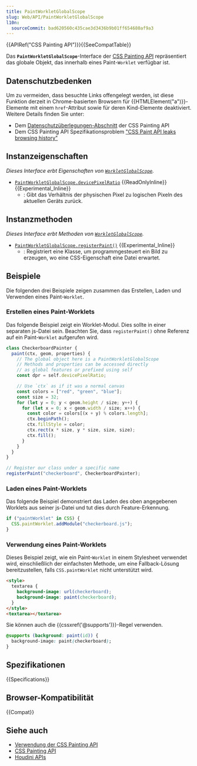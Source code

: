 ```yaml
---
title: PaintWorkletGlobalScope
slug: Web/API/PaintWorkletGlobalScope
l10n:
  sourceCommit: bad620560c435cae3d3436b9b01ff654680af9a3
---
```


{{APIRef("CSS Painting API")}}{{SeeCompatTable}}

Das **`PaintWorkletGlobalScope`**-Interface der [CSS Painting API](/de/docs/Web/API/CSS_Painting_API) repräsentiert das globale Objekt, das innerhalb eines Paint-`Worklet` verfügbar ist.

## Datenschutzbedenken

Um zu vermeiden, dass besuchte Links offengelegt werden, ist diese Funktion derzeit in Chrome-basierten Browsern für {{HTMLElement("a")}}-Elemente mit einem `href`-Attribut sowie für deren Kind-Elemente deaktiviert. Weitere Details finden Sie unter:

- Dem [Datenschutzüberlegungen-Abschnitt](https://drafts.css-houdini.org/css-paint-api/#privacy-considerations) der CSS Painting API
- Dem CSS Painting API Spezifikationsproblem ["CSS Paint API leaks browsing history"](https://github.com/w3c/css-houdini-drafts/issues/791)

## Instanzeigenschaften

_Dieses Interface erbt Eigenschaften von [`WorkletGlobalScope`](/de/docs/Web/API/WorkletGlobalScope)._

- [`PaintWorkletGlobalScope.devicePixelRatio`](/de/docs/Web/API/PaintWorkletGlobalScope/devicePixelRatio) {{ReadOnlyInline}} {{Experimental_Inline}}
  - : Gibt das Verhältnis der physischen Pixel zu logischen Pixeln des aktuellen Geräts zurück.

## Instanzmethoden

_Dieses Interface erbt Methoden von [`WorkletGlobalScope`](/de/docs/Web/API/WorkletGlobalScope)._

- [`PaintWorkletGlobalScope.registerPaint()`](/de/docs/Web/API/PaintWorkletGlobalScope/registerPaint) {{Experimental_Inline}}
  - : Registriert eine Klasse, um programmgesteuert ein Bild zu erzeugen, wo eine CSS-Eigenschaft eine Datei erwartet.

## Beispiele

Die folgenden drei Beispiele zeigen zusammen das Erstellen, Laden und Verwenden eines Paint-`Worklet`.

### Erstellen eines Paint-Worklets

Das folgende Beispiel zeigt ein Worklet-Modul. Dies sollte in einer separaten js-Datei sein. Beachten Sie, dass `registerPaint()` ohne Referenz auf ein Paint-`Worklet` aufgerufen wird.

```js
class CheckerboardPainter {
  paint(ctx, geom, properties) {
    // The global object here is a PaintWorkletGlobalScope
    // Methods and properties can be accessed directly
    // as global features or prefixed using self
    const dpr = self.devicePixelRatio;

    // Use `ctx` as if it was a normal canvas
    const colors = ["red", "green", "blue"];
    const size = 32;
    for (let y = 0; y < geom.height / size; y++) {
      for (let x = 0; x < geom.width / size; x++) {
        const color = colors[(x + y) % colors.length];
        ctx.beginPath();
        ctx.fillStyle = color;
        ctx.rect(x * size, y * size, size, size);
        ctx.fill();
      }
    }
  }
}

// Register our class under a specific name
registerPaint("checkerboard", CheckerboardPainter);
```

### Laden eines Paint-Worklets

Das folgende Beispiel demonstriert das Laden des oben angegebenen Worklets aus seiner js-Datei und tut dies durch Feature-Erkennung.

```js
if ("paintWorklet" in CSS) {
  CSS.paintWorklet.addModule("checkerboard.js");
}
```

### Verwendung eines Paint-Worklets

Dieses Beispiel zeigt, wie ein Paint-`Worklet` in einem Stylesheet verwendet wird, einschließlich der einfachsten Methode, um eine Fallback-Lösung bereitzustellen, falls `CSS.paintWorklet` nicht unterstützt wird.

```html
<style>
  textarea {
    background-image: url(checkerboard);
    background-image: paint(checkerboard);
  }
</style>
<textarea></textarea>
```

Sie können auch die {{cssxref('@supports')}}-Regel verwenden.

```css
@supports (background: paint(id)) {
  background-image: paint(checkerboard);
}
```

## Spezifikationen

{{Specifications}}

## Browser-Kompatibilität

{{Compat}}

## Siehe auch

- [Verwendung der CSS Painting API](/de/docs/Web/API/CSS_Painting_API/Guide)
- [CSS Painting API](/de/docs/Web/API/CSS_Painting_API)
- [Houdini APIs](/de/docs/Web/API/Houdini_APIs)
